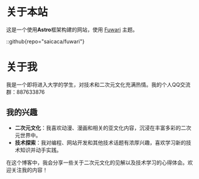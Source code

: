 # 关于本站
这是一个使用**Astro**框架构建的网站，使用 [Fuwari](https://github.com/saicaca/fuwari) 主题。

::github{repo="saicaca/fuwari"}

# 关于我

我是一个即将进入大学的学生，对技术和二次元文化充满热情。我的个人QQ交流群：887633876

## 我的兴趣

- **二次元文化**：我喜欢动漫、漫画和相关的亚文化内容，沉浸在丰富多彩的二次元世界中。
- **技术探索**：我对编程、网站开发和其他技术话题有浓厚兴趣，喜欢学习新的技术知识并动手实践。

在这个博客中，我会分享一些关于二次元文化的见解以及技术学习的心得体会。欢迎关注我的内容！